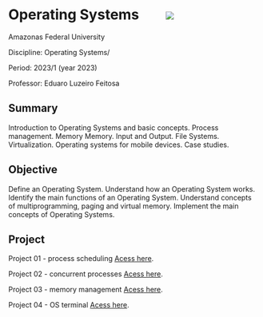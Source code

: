 # Operating Systems  &nbsp;&nbsp;&nbsp;&nbsp;&nbsp;&nbsp;&nbsp;<img src="https://img.shields.io/badge/Status-Completed-brightgreen"/> 

Amazonas Federal University

Discipline: Operating Systems/

Period: 2023/1 (year 2023)

Professor: Eduaro Luzeiro Feitosa

## Summary 
Introduction to Operating Systems and basic concepts. Process management. Memory Memory. Input and Output. File Systems. Virtualization. Operating systems for mobile devices. Case studies.

## Objective
Define an Operating System. Understand how an Operating System works. Identify the main functions of an Operating System. Understand concepts of multiprogramming, paging and virtual memory. Implement the main concepts of Operating Systems.

## Project
Project 01 - process scheduling [Acess here](https://github.com/evandr022/Operating-Systems/tree/main/escalonamento_de_processos).</p>
Project 02 - concurrent processes [Acess here](https://github.com/evandr022/Operating-Systems/tree/main/Barbearia_do_Recruta_Zero).</p>
Project 03 - memory management [Acess here](https://github.com/evandr022/Operating-Systems/tree/main/Substitui%C3%A7%C3%A3o_de_P%C3%A1ginas).</p>
Project 04 - OS terminal [Acess here](https://github.com/evandr022/Operating-Systems/tree/main/Terminal_Shell).</p>
